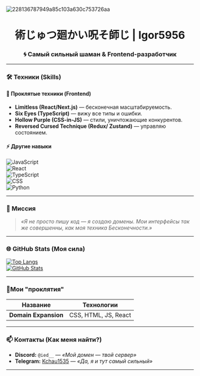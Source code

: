 
![228136787949a85c103a630c753726aa](https://github.com/user-attachments/assets/4d0572b6-46cb-44a9-ab1a-a337680b40cf)



<h1 align="center"> 術じゅつ廻かい呪そ師じ | <strong>Igor5956</strong> </h1>
<h3 align="center"> 🌀 Самый сильный шаман & Frontend-разработчик </h3>

---

### **🛠 Техники (Skills)**  
#### **🌌 Проклятые техники (Frontend)**  
- **Limitless (React/Next.js)** — бесконечная масштабируемость.  
- **Six Eyes (TypeScript)** — вижу все типы и ошибки.  
- **Hollow Purple (CSS-in-JS)** — стили, уничтожающие конкурентов.  
- **Reversed Cursed Technique (Redux/ Zustand)** — управляю состоянием.  

#### **⚡ Другие навыки**  
![JavaScript](https://img.shields.io/badge/JavaScript-F7DF1E?style=flat&logo=javascript&logoColor=000)  
![React](https://img.shields.io/badge/React-61DAFB?style=flat&logo=react&logoColor=000)  
![TypeScript](https://img.shields.io/badge/TypeScript-3178C6?style=flat&logo=typescript&logoColor=white)  
![CSS](https://img.shields.io/badge/CSS3-1572B6?style=flat&logo=css3&logoColor=white)  
![Python](https://img.shields.io/badge/python-123456?style=flat&logo=css3&logoColor=white)

---

### **📜 Миссия**  
> *«Я не просто пишу код — я создаю домены. Мои интерфейсы так же совершенны, как моя техника Бесконечности.»*  

---

### **🌐 GitHub Stats (Моя сила)**  
[![Top Langs](https://github-readme-stats.vercel.app/api/top-langs/?username=Igor5956&layout=compact&theme=radical&hide_border=true&bg_color=000&title_color=9E00FF)](https://github.com/Igor5956)  
[![GitHub Stats](https://github-readme-stats.vercel.app/api?username=Igor5956&show_icons=true&theme=radical&hide_border=true&bg_color=000&title_color=9E00FF)](https://github.com/Igor5956)  

---

### **💼Мои "проклятия"**  
| Название             | Технологии                |
|----------------------|---------------------------|  
| **Domain Expansion**  | CSS, HTML, JS, React     |


---

### **📫 Контакты (Как меня найти?)**  
- **Discord:** `@ied__` — *«Мой домен — твой сервер»*  
- **Telegram:** [Kchau1535](https://t.me.com) — *«Да, я и тут самый сильный»*  

---
